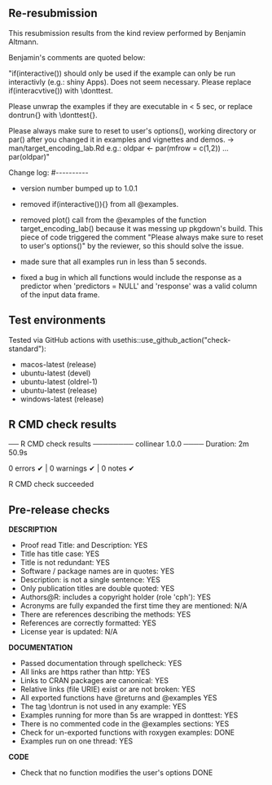 ## Re-resubmission

This resubmission results from the kind review performed by Benjamin Altmann.

Benjamin's comments are quoted below:

"if(interactive()) should only be used if the example can only be run
interactivly (e.g.: shiny Apps). Does not seem necessary. Please replace
if(interacvtive()) with \donttest.

Please unwrap the examples if they are executable in < 5 sec, or replace
dontrun{} with \donttest{}.

Please always make sure to reset to user's options(), working directory
or par() after you changed it in examples and vignettes and demos. ->
man/target_encoding_lab.Rd
e.g.:
oldpar <- par(mfrow = c(1,2))
...
par(oldpar)"


Change log:
#----------

- version number bumped up to 1.0.1

- removed if(interactive()){} from all @examples.

- removed plot() call from the @examples of the function target_encoding_lab() because it was messing up pkgdown's build. This piece of code triggered the comment "Please always make sure to reset to user's options()" by the reviewer, so this should solve the issue.

- made sure that all examples run in less than 5 seconds.

- fixed a bug in which all functions would include the response as a predictor when 'predictors = NULL' and 'response' was a valid column of the input data frame.


## Test environments

Tested via GitHub actions with usethis::use_github_action("check-standard"):

 + macos-latest (release)
 + ubuntu-latest (devel)
 + ubuntu-latest (oldrel-1)
 + ubuntu-latest (release)
 + windows-latest (release)

## R CMD check results

── R CMD check results ──────── collinear 1.0.0 ────
Duration: 2m 50.9s

0 errors ✔ | 0 warnings ✔ | 0 notes ✔

R CMD check succeeded

## Pre-release checks

**DESCRIPTION**

  + Proof read Title: and Description:                               YES
  + Title has title case:                                            YES
  + Title is not redundant:                                          YES
  + Software / package names are in quotes:                          YES
  + Description: is not a single sentence:                           YES
  + Only publication titles are double quoted:                       YES
  + Authors@R: includes a copyright holder (role 'cph'):             YES
  + Acronyms are fully expanded the first time they are mentioned:   N/A
  + There are references describing the methods:                     YES
  + References are correctly formatted:                              YES
  + License year is updated:                                         N/A 
  
**DOCUMENTATION**
  
  + Passed documentation through spellcheck:                        YES
  + All links are https rather than http:                           YES
  + Links to CRAN packages are canonical:                           YES
  + Relative links (file URIE) exist or are not broken:             YES
  + All exported functions have @returns and @examples              YES
  + The tag \dontrun is not used in any example:                    YES
  + Examples running for more than 5s are wrapped in donttest:      YES
  + There is no commented code in the @examples sections:           YES
  + Check for un-exported functions with roxygen examples:          DONE
  + Examples run on one thread:                                     YES


**CODE**

  + Check that no function modifies the user's options     DONE
